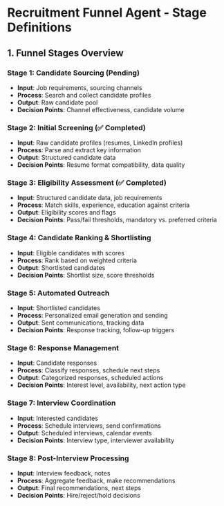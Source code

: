 # Recruitment Funnel Agent - Stage Definitions

## 1. Funnel Stages Overview

### Stage 1: **Candidate Sourcing** (Pending)
- **Input**: Job requirements, sourcing channels
- **Process**: Search and collect candidate profiles
- **Output**: Raw candidate pool
- **Decision Points**: Channel effectiveness, candidate volume

### Stage 2: **Initial Screening** (✅ Completed)
- **Input**: Raw candidate profiles (resumes, LinkedIn profiles)
- **Process**: Parse and extract key information
- **Output**: Structured candidate data
- **Decision Points**: Resume format compatibility, data quality

### Stage 3: **Eligibility Assessment** (✅ Completed)
- **Input**: Structured candidate data, job requirements
- **Process**: Match skills, experience, education against criteria
- **Output**: Eligibility scores and flags
- **Decision Points**: Pass/fail thresholds, mandatory vs. preferred criteria

### Stage 4: **Candidate Ranking & Shortlisting**
- **Input**: Eligible candidates with scores
- **Process**: Rank based on weighted criteria
- **Output**: Shortlisted candidates
- **Decision Points**: Shortlist size, score thresholds

### Stage 5: **Automated Outreach**
- **Input**: Shortlisted candidates
- **Process**: Personalized email generation and sending
- **Output**: Sent communications, tracking data
- **Decision Points**: Response tracking, follow-up triggers

### Stage 6: **Response Management**
- **Input**: Candidate responses
- **Process**: Classify responses, schedule next steps
- **Output**: Categorized responses, scheduled actions
- **Decision Points**: Interest level, availability, next action type

### Stage 7: **Interview Coordination**
- **Input**: Interested candidates
- **Process**: Schedule interviews, send confirmations
- **Output**: Scheduled interviews, calendar events
- **Decision Points**: Interview type, interviewer availability

### Stage 8: **Post-Interview Processing**
- **Input**: Interview feedback, notes
- **Process**: Aggregate feedback, make recommendations
- **Output**: Final recommendations, next steps
- **Decision Points**: Hire/reject/hold decisions